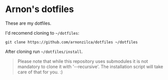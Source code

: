 Arnon's dotfiles
================

These are my dotfiles.

I'd recomend cloning to `~/dotfiles`:

	git clone https://github.com/arnonzilca/dotfiles ~/dotfiles

After cloning run `~/dotfiles/install`.
> Please note that while this repository uses submodules it is not mandatory to clone it with '--recursive'.
> The installation script will take care of that for you. :)

